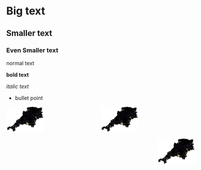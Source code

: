 # Big text
## Smaller text
### Even Smaller text

normal text

**bold text**

*italic text*


* bullet point


<img src="Capture.JPG" width="20%" align="left">
<p align="center">
  <img src="Capture.JPG" width="20%">
</p>
<img src="Capture.JPG" width="20%" align="right">

